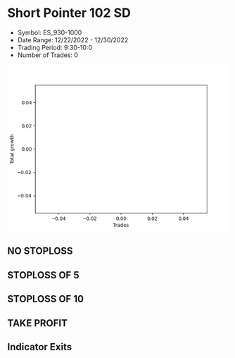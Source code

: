 # Short Pointer 102 SD 
- Symbol: ES_930-1000
- Date Range: 12/22/2022 - 12/30/2022
- Trading Period: 9:30-10:0
- Number of Trades: 0

![Plot](ShortPointer102SDES_930-1000.png)
## NO STOPLOSS














## STOPLOSS OF 5














## STOPLOSS OF 10














## TAKE PROFIT











## Indicator Exits


